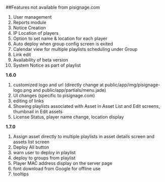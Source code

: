 ##Features not available from pisignage.com
 
1. User management
1. Reports module
1. Notice Creation
1. IP Location of players 
1. Option to set name & location for each player
1. Auto deploy when group config screen is exited
1. Calendar view for multiple playlists scheduling under Group
1. Link edit
1. Availability of beta version
1. System Notice as part of playlist

**1.6.0**
1. customized logo and url (directly change at public/app/img/pisignage-logo.png and public/app/partials/menu.jade)
2. UI changes (specific to pisignage.com)
3. editing of links
4. Showing playlists associated with Asset in Asset List and Edit screens, thumbnail in Edit assets
5. License Status, player name change, location display

**1.7.0**
1. Assign asset directly to multiple playlists in asset details screen and assets list screen
2. Deploy All button
3. warn user to deploy in playlist
4. deploy to groups from playlist
5. Player MAC address display on the server page
6. font download from Google for offline use
7. tooltips
